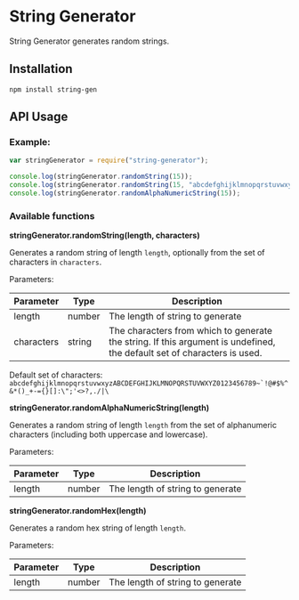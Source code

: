 String Generator
================

String Generator generates random strings.

Installation
------------
```
npm install string-gen
```

API Usage
---------

### Example:

```js
var stringGenerator = require("string-generator");

console.log(stringGenerator.randomString(15));
console.log(stringGenerator.randomString(15, "abcdefghijklmnopqrstuvwxyz"));
console.log(stringGenerator.randomAlphaNumericString(15));
```

### Available functions

**stringGenerator.randomString(length, characters)**

Generates a random string of length `length`, optionally from the set of characters in `characters`.

Parameters:

|Parameter|Type|Description|
|---------|----|-----------|
|length|number|The length of string to generate|
|characters|string|The characters from which to generate the string. If this argument is undefined, the default set of characters is used.|

Default set of characters: ``abcdefghijklmnopqrstuvwxyzABCDEFGHIJKLMNOPQRSTUVWXYZ0123456789~`!@#$%^&*()_+-={}[]:\";'<>?,./|\``

**stringGenerator.randomAlphaNumericString(length)**

Generates a random string of length `length` from the set of alphanumeric characters (including both uppercase and lowercase).

Parameters:

|Parameter|Type|Description|
|---------|----|-----------|
|length|number|The length of string to generate|

**stringGenerator.randomHex(length)**

Generates a random hex string of length `length`.

Parameters:

|Parameter|Type|Description|
|---------|----|-----------|
|length|number|The length of string to generate|
